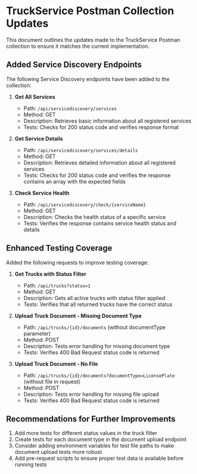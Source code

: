 # TruckService Postman Collection Updates

This document outlines the updates made to the TruckService Postman collection to ensure it matches the current implementation.

## Added Service Discovery Endpoints

The following Service Discovery endpoints have been added to the collection:

1. **Get All Services**
   - Path: `/api/servicediscovery/services`
   - Method: GET
   - Description: Retrieves basic information about all registered services
   - Tests: Checks for 200 status code and verifies response format

2. **Get Service Details**
   - Path: `/api/servicediscovery/services/details`
   - Method: GET
   - Description: Retrieves detailed information about all registered services
   - Tests: Checks for 200 status code and verifies the response contains an array with the expected fields

3. **Check Service Health**
   - Path: `/api/servicediscovery/check/{serviceName}`
   - Method: GET
   - Description: Checks the health status of a specific service
   - Tests: Verifies the response contains service health status and details

## Enhanced Testing Coverage

Added the following requests to improve testing coverage:

1. **Get Trucks with Status Filter**
   - Path: `/api/trucks?status=1`
   - Method: GET
   - Description: Gets all active trucks with status filter applied
   - Tests: Verifies that all returned trucks have the correct status

2. **Upload Truck Document - Missing Document Type**
   - Path: `/api/trucks/{id}/documents` (without documentType parameter)
   - Method: POST
   - Description: Tests error handling for missing document type
   - Tests: Verifies 400 Bad Request status code is returned

3. **Upload Truck Document - No File**
   - Path: `/api/trucks/{id}/documents?documentType=LicensePlate` (without file in request)
   - Method: POST
   - Description: Tests error handling for missing file upload
   - Tests: Verifies 400 Bad Request status code is returned

## Recommendations for Further Improvements

1. Add more tests for different status values in the truck filter
2. Create tests for each document type in the document upload endpoint
3. Consider adding environment variables for test file paths to make document upload tests more robust
4. Add pre-request scripts to ensure proper test data is available before running tests
